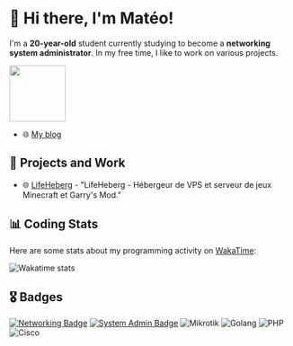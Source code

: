 # 👋 Hi there, I'm Matéo!

I'm a **20-year-old** student currently studying to become a **networking system administrator**. In my free time, I like to work on various projects.

<img src="https://upload.wikimedia.org/wikipedia/commons/thumb/2/2d/Go_gopher_favicon.svg/2048px-Go_gopher_favicon.svg.png" height="100px">

* 🌐 [My blog](https://www.mateo08.fr)

## 🚀 Projects and Work
* 🌐 [LifeHeberg](https://www.lifeheberg.com/) - "LifeHeberg - Hébergeur de VPS et serveur de jeux Minecraft et Garry's Mod."

## 📊 Coding Stats

Here are some stats about my programming activity on [WakaTime](https://wakatime.com/):

![Wakatime stats](https://wakatime.com/share/@edc0f08e-3aca-4441-8b23-94a859fe119a/da67ec60-ee7b-4ec1-96ca-541a4ad98b0e.svg)

## 🎖️ Badges
[![Networking Badge](https://img.shields.io/badge/-Networking-1abc9c?style=flat-square&logo=cisco)](#)
[![System Admin Badge](https://img.shields.io/badge/-System%20Administration-1abc9c?style=flat-square&logo=Windows)](#)
![Mikrotik](https://img.shields.io/badge/-Mikrotik-157eff?style=flat-square&logo=mikrotik&logoColor=white)
![Golang](https://img.shields.io/badge/-Golang-1e72b3?style=flat-square&logo=go&logoColor=white)
![PHP](https://img.shields.io/badge/-PHP-8892BF?style=flat-square&logo=php&logoColor=white)
![Cisco](https://img.shields.io/badge/-Cisco-1ba0d7?style=flat-square&logo=cisco&logoColor=white)




